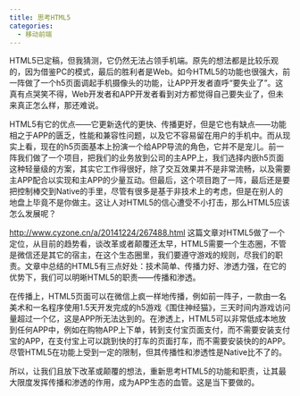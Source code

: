 ```yaml
---
title: 思考HTML5
categories:
  - 移动前端
---
```

HTML5已定稿，但我猜测，它仍然无法占领手机端。原先的想法都是比较乐观的，因为借鉴PC的模式，最后的胜利者是Web。如今HTML5的功能也很强大，前一阵做了一个h5页面调起手机摄像头的功能，让APP开发者直呼“要失业了”。这真有点哭笑不得，Web开发者和APP开发者看到对方都觉得自己要失业了，但未来真正怎么样，那还难说。

HTML5有它的优点——<!--more-->它更新迭代的更快、传播更好，但是它也有缺点——功能相之于APP的匮乏，性能和兼容性问题，以及它不容易留在用户的手机中。而从现实上看，现在的h5页面基本上扮演一个给APP导流的角色，它并不是宠儿。前一阵我们做了一个项目，把我们的业务放到公司的主APP上，我们选择内嵌h5页面这种轻量级的方案，其实它工作得很好，除了交互效果并不是非常流畅，以及需要主APP配合以实现和主APP的少量互动。但最后，这个项目跑了一阵，最后还是要把控制棒交到Native的手里，尽管有很多是基于非技术上的考虑，但是在别人的地盘上毕竟不是你做主。这让人对HTML5的信心遭受不小打击，那么HTML5应该怎么发展呢？

<http://www.cyzone.cn/a/20141224/267488.html> 这篇文章对HTML5做了一个定位，从目前的趋势看，谈改革或者颠覆还太早，HTML5需要一个生态圈，不管是微信还是其它的宿主，在这个生态圈里，我们要遵守游戏的规则，尽我们的职责。文章中总结的HTML5有三点好处：技术简单、传播力好、渗透力强，在它的优势下，我们可以明晰HTML5的职责——传播和渗透。

在传播上，HTML5页面可以在微信上疯一样地传播，例如前一阵子，一款由一名美术和一名程序使用1.5天开发完成的h5游戏《围住神经猫》，三天时间内游戏访问量超过一个亿，这是APP所无法达到的。在渗透上，HTML5可以非常低成本地放到任何APP中，例如在购物APP上下单，转到支付宝页面支付，而不需要安装支付宝的APP，在支付宝上可以跳到快的打车的页面打车，而不需要安装快的的APP。尽管HTML5在功能上受到一定的限制，但其传播性和渗透性是Native比不了的。

所以，让我们且放下改革或颠覆的想法，重新思考HTML5的功能和职责，让其最大限度发挥传播和渗透的作用，成为APP生态的血管。这是当下要做的。

&nbsp;
